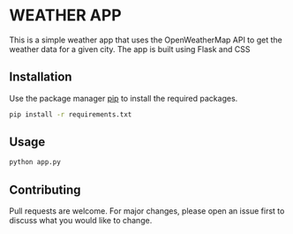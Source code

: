# WEATHER APP

This is a simple weather app that uses the OpenWeatherMap API to get the weather data for a given city. The app is built using Flask and CSS

## Installation

Use the package manager [pip](https://pip.pypa.io/en/stable/) to install the required packages.

```bash
pip install -r requirements.txt
```

## Usage

```python
python app.py
```

## Contributing
Pull requests are welcome. For major changes, please open an issue first to discuss what you would like to change.

